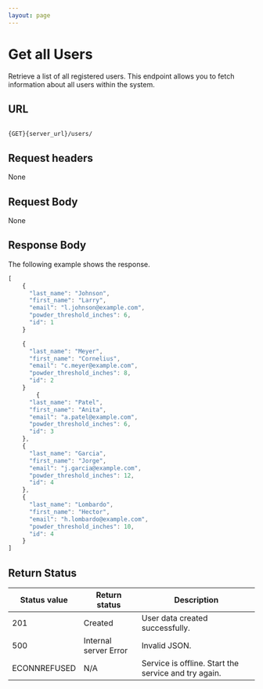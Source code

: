```yaml
---
layout: page
---
```


# Get all Users

Retrieve a list of all registered users. This endpoint allows you to fetch information about all users within the system.

## URL

```shell

{GET}{server_url}/users/
```

## Request headers

None

## Request Body

None

## Response Body

The following example shows the response.

```js
[
    {
      "last_name": "Johnson",
      "first_name": "Larry",
      "email": "l.johnson@example.com",
      "powder_threshold_inches": 6,
      "id": 1
    }

    {
      "last_name": "Meyer",
      "first_name": "Cornelius",
      "email": "c.meyer@example.com",
      "powder_threshold_inches": 8,
      "id": 2
    }
        {
      "last_name": "Patel",
      "first_name": "Anita",
      "email": "a.patel@example.com",
      "powder_threshold_inches": 6,
      "id": 3
    },
    {
      "last_name": "Garcia",
      "first_name": "Jorge",
      "email": "j.garcia@example.com",
      "powder_threshold_inches": 12,
      "id": 4
    },
    {
      "last_name": "Lombardo",
      "first_name": "Hector",
      "email": "h.lombardo@example.com",
      "powder_threshold_inches": 10,
      "id": 4
    }
]
```

## Return Status

| Status value | Return status | Description |
| ------------- | ----------- | ----------- |
| 201 | Created | User data created successfully. |
| 500 | Internal server Error | Invalid JSON. |
| ECONNREFUSED | N/A | Service is offline. Start the service and try again. |

